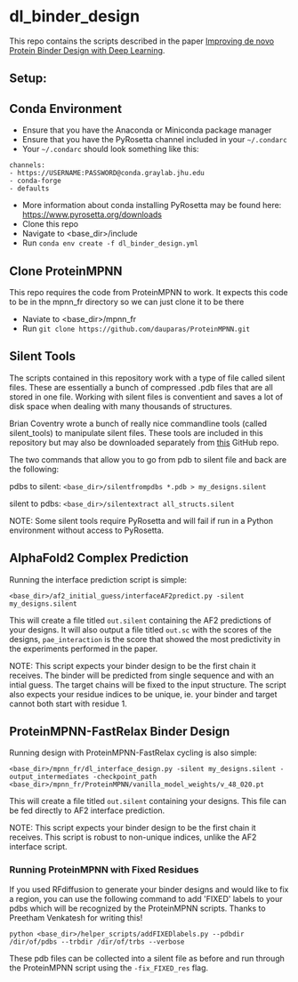# dl_binder_design

This repo contains the scripts described in the paper [Improving de novo Protein Binder Design with Deep Learning](https://www.biorxiv.org/content/10.1101/2022.06.15.495993v1).

## Setup:

## Conda Environment
- Ensure that you have the Anaconda or Miniconda package manager
- Ensure that you have the PyRosetta channel included in your `~/.condarc`
- Your `~/.condarc` should look something like this:
```
channels: 
- https://USERNAME:PASSWORD@conda.graylab.jhu.edu
- conda-forge
- defaults
```
- More information about conda installing PyRosetta may be found here: https://www.pyrosetta.org/downloads
- Clone this repo
- Navigate to <base_dir>/include
- Run `conda env create -f dl_binder_design.yml`

## Clone ProteinMPNN
This repo requires the code from ProteinMPNN to work. It expects this code to be in the mpnn_fr directory so we can just clone it to be there
- Naviate to <base_dir>/mpnn_fr
- Run `git clone https://github.com/dauparas/ProteinMPNN.git`

## Silent Tools
The scripts contained in this repository work with a type of file called silent files. These are essentially a bunch of compressed .pdb files that are all stored in one file. Working with silent files is conventient and saves a lot of disk space when dealing with many thousands of structures.

Brian Coventry wrote a bunch of really nice commandline tools (called silent_tools) to manipulate silent files. These tools are included in this repository but may also be downloaded separately from [this](https://github.com/bcov77/silent_tools) GitHub repo.

The two commands that allow you to go from pdb to silent file and back are the following:

pdbs to silent: `<base_dir>/silentfrompdbs *.pdb > my_designs.silent` 

silent to pdbs: `<base_dir>/silentextract all_structs.silent`

NOTE: Some silent tools require PyRosetta and will fail if run in a Python environment without access to PyRosetta.

## AlphaFold2 Complex Prediction

Running the interface prediction script is simple:

```
<base_dir>/af2_initial_guess/interfaceAF2predict.py -silent my_designs.silent
```

This will create a file titled `out.silent` containing the AF2 predictions of your designs. It will also output a file titled `out.sc` with the scores of the designs, `pae_interaction` is the score that showed the most predictivity in the experiments performed in the paper.

NOTE: This script expects your binder design to be the first chain it receives. The binder will be predicted from single sequence and with an intial guess. The target chains will be fixed to the input structure. The script also expects your residue indices to be unique, ie. your binder and target cannot both start with residue 1.

## ProteinMPNN-FastRelax Binder Design

Running design with ProteinMPNN-FastRelax cycling is also simple:

```
<base_dir>/mpnn_fr/dl_interface_design.py -silent my_designs.silent -output_intermediates -checkpoint_path <base_dir>/mpnn_fr/ProteinMPNN/vanilla_model_weights/v_48_020.pt
```

This will create a file titled `out.silent` containing your designs. This file can be fed directly to AF2 interface prediction.

NOTE: This script expects your binder design to be the first chain it receives. This script is robust to non-unique indices, unlike the AF2 interface script.

### Running ProteinMPNN with Fixed Residues

If you used RFdiffusion to generate your binder designs and would like to fix a region, you can use the following command to add 'FIXED' labels to your pdbs which will be recognized by the ProteinMPNN scripts. Thanks to Preetham Venkatesh for writing this!

```
python <base_dir>/helper_scripts/addFIXEDlabels.py --pdbdir /dir/of/pdbs --trbdir /dir/of/trbs --verbose
```

These pdb files can be collected into a silent file as before and run through the ProteinMPNN script using the `-fix_FIXED_res` flag.

